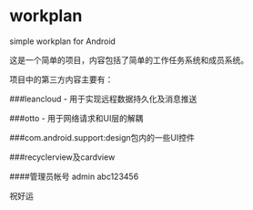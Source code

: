 # workplan
simple workplan for Android

这是一个简单的项目，内容包括了简单的工作任务系统和成员系统。

项目中的第三方内容主要有：

###leancloud - 用于实现远程数据持久化及消息推送

###otto - 用于网络请求和UI层的解耦

###com.android.support:design包内的一些UI控件

###recyclerview及cardview

####管理员帐号 admin abc123456

祝好运
